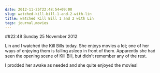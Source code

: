 ```yaml
---
date: 2012-11-25T22:48:54+09:00
slug: watched-kill-bill-1-and-2-with-lin
title: watched Kill Bill 1 and 2 with Lin
tags: journal,movies
---
```


##22:48 Sunday 25 November 2012

Lin and I watched the Kill Bills today.  She enjoys movies a lot; one of her ways of enjoying them is falling asleep in front of them.  Apparently she had seen the opening scene of Kill Bill, but didn't remember any of the rest.

I prodded her awake as needed and she quite enjoyed the movies! 
